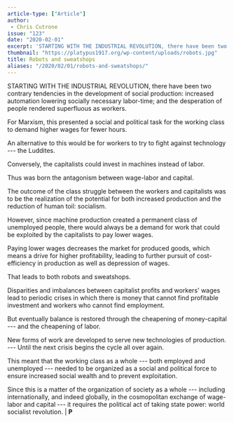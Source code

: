 ```yaml
---
article-type: ["Article"]
author:
 - Chris Cutrone
issue: "123"
date: "2020-02-01"
excerpt: 'STARTING WITH THE INDUSTRIAL REVOLUTION, there have been two contrary tendencies in the development of social production: increased automation lowering socially necessary labor-time; and the desperation of people rendered superfluous as workers.'
thumbnail: "https://platypus1917.org/wp-content/uploads/robots.jpg"
title: Robots and sweatshops
aliases: "/2020/02/01/robots-and-sweatshops/"
---
```



STARTING WITH THE INDUSTRIAL REVOLUTION, there have been two contrary tendencies in the development of social production: increased automation lowering socially necessary labor-time; and the desperation of people rendered superfluous as workers.

For Marxism, this presented a social and political task for the working class to demand higher wages for fewer hours.

An alternative to this would be for workers to try to fight against technology --- the Luddites.

Conversely, the capitalists could invest in machines instead of labor.

Thus was born the antagonism between wage-labor and capital.

The outcome of the class struggle between the workers and capitalists was to be the realization of the potential for both increased production and the reduction of human toil: socialism.

However, since machine production created a permanent class of unemployed people, there would always be a demand for work that could be exploited by the capitalists to pay lower wages.

Paying lower wages decreases the market for produced goods, which means a drive for higher profitability, leading to further pursuit of cost-efficiency in production as well as depression of wages.

That leads to both robots and sweatshops.

Disparities and imbalances between capitalist profits and workers' wages lead to periodic crises in which there is money that cannot find profitable investment and workers who cannot find employment.

But eventually balance is restored through the cheapening of money-capital --- and the cheapening of labor.

New forms of work are developed to serve new technologies of production. --- Until the next crisis begins the cycle all over again.

This meant that the working class as a whole --- both employed and unemployed --- needed to be organized as a social and political force to ensure increased social wealth and to prevent exploitation.

Since this is a matter of the organization of society as a whole --- including internationally, and indeed globally, in the cosmopolitan exchange of wage-labor and capital --- it requires the political act of taking state power: world socialist revolution. | **P**
